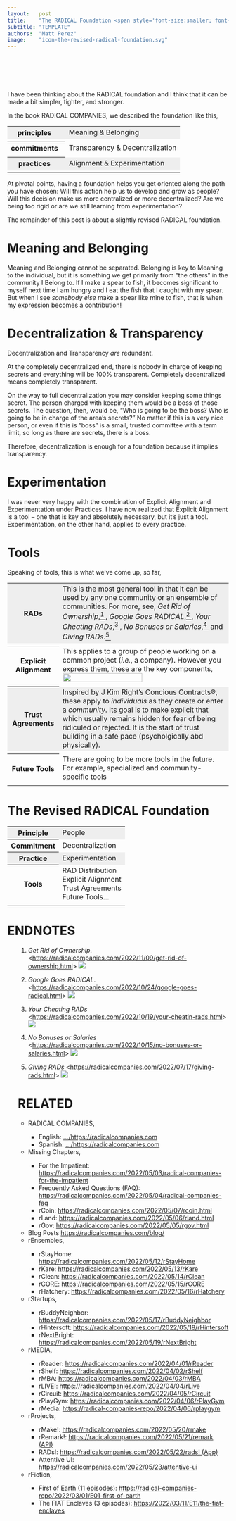 ```yaml
---
layout:   post
title:    "The RADICAL Foundation <span style='font-size:smaller; font-family:cursive; '>(revised)</span>"
subtitle: "TEMPLATE"
authors:  "Matt Perez"
image:    "icon-the-revised-radical-foundation.svg"
---
```


<div style="display:none;">
 <p>I have been thinking about the <span class="_paradigm">RADICAL</span> foundation and I think that it can be made a bit simpler, tighter, and stronger.</p>
</div>

<h1>&nbsp;</h1>
 <p>I have been thinking about the <span class="_paradigm">RADICAL</span> foundation and I think that it can be made a bit simpler, tighter, and stronger.</p>
 <p>In the book <span class="_paradigm">RADICAL COMPANIES</span>, we described the foundation like this,</p>
 <table align="center">
  <tr style="background-color:#EEEEEE; ">
   <th>principles&nbsp;&nbsp;</th>
   <td>Meaning & Belonging</td>
  </tr>
  <tr>
   <td class="_spacer"></td>
  </tr>
  <tr>
   <th>commitments&nbsp;&nbsp;</th>
   <td>Transparency & Decentralization</td>
  </tr>
  <tr>
   <td class="_spacer"></td>
  </tr>
  <tr style="background-color:#EEEEEE; ">
   <th>practices&nbsp;&nbsp;</th>
   <td>Alignment & Experimentation</td>
  </tr>
  <tr>
   <td class="_spacer"></td>
  </tr>
 </table>
 <p>At pivotal points, having a foundation helps you get oriented along the path you have chosen: Will this action help us to develop and grow as people? Will this decision make us more centralized or more decentralized? Are we being too rigid or are we still learning from experimentation?</p>
 <p></p>
 <p>The remainder of this post is about a slightly revised <span class="_paradigm">RADICAL</span> foundation.</p>

<h1>Meaning and Belonging</h1>
 <p>Meaning and Belonging cannot be separated. Belonging is key to Meaning to the individual, but it is something we get primarily from &ldquo;the others&rdquo; in the community I Belong to. If I make a spear to fish, it becomes significant to myself next time I am hungry and I eat the fish that I caught with my spear. But when I see <em>somebody else</em> make a spear like mine to fish, that is when my expression becomes a contribution!</p>

<h1>Decentralization & Transparency</h1>
 <p>Decentralization and Transparency <em>are</em> redundant.</p>
 <p>At the completely decentralized end, there is nobody in charge of keeping secrets and everything will be 100% transparent. Completely decentralized means completely transparent.</p>
 <p>On the way to full decentralization you may consider keeping some things secret. The person charged with keeping them would be a boss of those secrets. The question, then, would be, &ldquo;Who is going to be the boss? Who is going to be in charge of the area&rsquo;s secrets?&rdquo; No matter if this is a very nice person, or even if this is &ldquo;boss&rdquo; is a small, trusted committee with a term limit, so long as there are secrets, there is a boss.</p>
 <p>Therefore, decentralization is enough for a foundation because it implies transparency.</p>

<h1>Experimentation</h1>
 <p>I was never very happy with the combination of Explicit Alignment and Experimentation under Practices. I have now realized that Explicit Alignment is a tool &ndash; one that is key and absolutely necessary, but it&rsquo;s just a tool. Experimentation, on the other hand, applies to every practice.</p>

<h1>Tools</h1>
 <p>Speaking of tools, this is what we&rsquo;ve come up, so far,</p>
 <table align="center">
  <tr style="background-color:#EEEEEE; ">
   <th><span class="_paradigm">RAD</span>s</th>
   <td>This is the most general tool in that it can be used by any one community or an ensemble of communities. For more, see,
                                  <em>Get Rid of Ownership</em>,<a href="#en01"><sup id="bm01">1&nbsp;</sup></a>,
    <em>Google Goes <span class="_paradigm">RADICAL</span></em>,<a href="#en02"><sup id="bm02">2&nbsp;</sup></a>,
     <em>Your Cheating <span class="_paradigm">RAD</span>s</em>,<a href="#en03"><sup id="bm03">3&nbsp;</sup></a>,
                                <em>No Bonuses or Salaries</em>,<a href="#en04"><sup id="bm04">4&nbsp;</sup></a>
        and <em>Giving <span class="_paradigm">RAD</span>s</em>.<a href="#en05"><sup id="bm05">5&nbsp;</sup></a>
   </td>
  </tr>
  <tr>
   <td class="_spacer"></td>
  </tr>
  <tr>
   <th>Explicit Alignment</th>
   <td>This applies to a group of people working on a common project (<em>i.e.</em>, a company). However you express them, these are the key components,
    <div class="_center">
     <img
      src="/assets/img/en-alignment.svg"
      width="70%"
      alt="">
    </div>
   </td>
  </tr>
  <tr>
   <td class="_spacer"></td>
  </tr>
  <tr style="background-color:#EEEEEE; ">
   <th>Trust Agreements</th>
   <td>Inspired by J Kim Right&rsquo;s Concious Contracts&reg;, these apply to <em>individuals</em> as they create or enter a <em>community</em>. Its goal is to make explicit that which usually remains hidden for fear of being ridiculed or rejected. It is the start of trust building in a safe pace (psycholgically abd physically).</td>
  </tr>
  <tr>
   <td class="_spacer"></td>
  </tr>
  <tr>
   <th>Future Tools</th>
   <td>There are going to be more tools in the future. For example, specialized and community-specific tools</td>
  </tr>
  <tr>
   <td class="_spacer"></td>
  </tr>
 </table>

<h1>The Revised <span claa="_paradigm">RADICAL</span> Foundation</h1>
 <table align="center">
   <tr style="background-color:#EEEEEE; ">
   <th>Principle</th>
   <td>People</td>
  </tr>
  <tr>
   <th>Commitment</th>
   <td>Decentralization</td>
  </tr>
  <tr style="background-color:#EEEEEE; ">
   <th>Practice</th>
   <td>Experimentation</td>
  </tr>
  <tr>
   <th>Tools</th>
   <td>
    <span class="_paradigm">RAD</span> Distribution<br>
    Explicit Alignment<br>
    Trust Agreements<br>
    Future Tools&hellip;
   </td>
  </tr>
  <tr>
   <td class="_spacer"></td>
  </tr>
 </table>

<h1 class="_section">ENDNOTES</h1>
 <ol>
 <ol>
  <li id="en01">
   <p class="_list-item">
    <em>Get Rid of Ownership</em>.
    <<a href="https://radicalcompanies.com/2022/11/09/get-rid-of-ownership.html" target="_blank">https://radicalcompanies.com/2022/11/09/get-rid-of-ownership.html</a>>
    <a class="_uparrow" href="#bm01"><img src="/assets/img/arrow-up-icon.png"></a>
   </p>
  </li>
  <li id="en02">
   <p class="_list-item">
    <em>Google Goes <span class="_paradigm">RADICAL</span></em>.
    <<a href="https://radicalcompanies.com/2022/10/24/google-goes-radical.html" target="_blank">https://radicalcompanies.com/2022/10/24/google-goes-radical.html</a>>
    <a class="_uparrow" href="#bm02"><img src="/assets/img/arrow-up-icon.png"></a>
   </p>
  </li>
  <li id="en03">
   <p class="_list-item">
    <em>Your Cheating <span class="_paradigm">RAD</span>s</em>
    <<a href="https://radicalcompanies.com/2022/10/19/your-cheatin-rads.html" target="_blank">https://radicalcompanies.com/2022/10/19/your-cheatin-rads.html</a>>
    <a class="_uparrow" href="#bm03"><img src="/assets/img/arrow-up-icon.png"></a>
   </p>
  </li>
  <li id="en04">
   <p class="_list-item">
    <em>No Bonuses or Salaries</em>
    <<a href="https://radicalcompanies.com/2022/10/15/no-bonuses-or-salaries.html" target="_blank">https://radicalcompanies.com/2022/10/15/no-bonuses-or-salaries.html</a>>
    <a class="_uparrow" href="#bm04"><img src="/assets/img/arrow-up-icon.png"></a>
   </p>
  </li>
  <li id="en05">
   <p class="_list-item">
    <em>Giving RADs</em>
    <<a href="https://radicalcompanies.com/2022/07/17/giving-rads.html" target="_blank">https://radicalcompanies.com/2022/07/17/giving-rads.html</a>>
    <a class="_uparrow" href="#bm05"><img src="/assets/img/arrow-up-icon.png"></a>
   </p>
  </li>
 </ol>

<h1 class="_section">RELATED</h1>
 <ul>
  <li>RADICAL COMPANIES,</li>
   <ul>
    <li><a>English</a>: <a href="https://radicalcompanies.com" target="_blank">&hellip;/https://radicalcompanies.com</a></li>
    <li><a>Spanish</a>: <a href="https://radicalcompanies.com" target="_blank">&hellip;/https://radicalcompanies.com</a></li>
   </ul>
  <li>Missing Chapters,</li>
   <ul>
    <li>For the Impatient: <a href="https://radicalcompanies.com/2022/05/03/radical-companies-for-the-impatient" target="_blank">https://radicalcompanies.com/2022/05/03/radical-companies-for-the-impatient</a></li>
    <li>Frequently Asked Questions (FAQ): <a href="https://radicalcompanies.com/2022/05/04/radical-companies-faq" target="_blank">https://radicalcompanies.com/2022/05/04/radical-companies-faq</a></li>
    <li>rCoin: <a href="https://radicalcompanies.com/2022/05/07/rcoin.html" target="_blank">https://radicalcompanies.com/2022/05/07/rcoin.html</a></li>
    <li>rLand: <a href="https://radicalcompanies.com/2022/05/06/rland.html" target="_blank">https://radicalcompanies.com/2022/05/06/rland.html</a></li>
    <li>rGov: <a href="https://radicalcompanies.com/2022/05/05/rgov.html" target="_blank">https://radicalcompanies.com/2022/05/05/rgov.html</a></li>
   </ul>
   <li>Blog Posts <a href="https://radicalcompanies.com/blog/" target="_blank">https://radicalcompanies.com/blog/</a></li>
   <li>rEnsembles,</li>
    <ul>
     <li> rStayHome: <a href="https://radicalcompanies.com/2022/05/12/rStayHome" target="_blank">https://radicalcompanies.com/2022/05/12/rStayHome</a></li>
     <li>     rKare: <a href="https://radicalcompanies.com/2022/05/13/rKare" target="_blank">https://radicalcompanies.com/2022/05/13/rKare</a></li>
     <li>    rClean: <a href="https://radicalcompanies.com/2022/05/14/rClean" target="_blank">https://radicalcompanies.com/2022/05/14/rClean</a></li>
     <li>     rCORE: <a href="https://radicalcompanies.com/2022/05/15/rCORE" target="_blank">https://radicalcompanies.com/2022/05/15/rCORE</a></li>
     <li>rHatchery: <a href="https://radicalcompanies.com/2022/05/16/rHatchery" target="_blank">https://radicalcompanies.com/2022/05/16/rHatchery</a></li>
    </ul>
   <li>rStartups,</li>
    <ul>
     <li>rBuddyNeighbor: <a href="https://radicalcompanies.com/2022/05/17/rBuddyNeighbor" target="_blank">https://radicalcompanies.com/2022/05/17/rBuddyNeighbor</a></li>
     <li>   rHintersoft: <a href="https://radicalcompanies.com/2022/05/18/rHintersoft" target="_blank">https://radicalcompanies.com/2022/05/18/rHintersoft</a></li> 
     <li>   rNextBright: <a href="https://radicalcompanies.com/2022/05/19/rNextBright" target="_blank">https://radicalcompanies.com/2022/05/19/rNextBright</a></li>
    </ul>
   <li>rMEDIA,</li>
    <ul>
     <li> rReader: <a href="https://radicalcompanies.com/2022/04/01/rReader" target="_blank">https://radicalcompanies.com/2022/04/01/rReader</a></li>
     <li>  rShelf: <a href="https://radicalcompanies.com/2022/04/02/rShelf" target="_blank">https://radicalcompanies.com/2022/04/02/rShelf</a></li>
     <li>    rMBA: <a href="https://radicalcompanies.com/2022/04/03/rMBA" target="_blank">https://radicalcompanies.com/2022/04/03/rMBA</a></li>
     <li>  rLIVE!: <a href="https://radicalcompanies.com/2022/04/04/rLive" target="_blank">https://radicalcompanies.com/2022/04/04/rLive</a></li>
     <li>rCircuit: <a href="https://radicalcompanies.com/2022/04/05/rCircuit" target="_blank">https://radicalcompanies.com/2022/04/05/rCircuit</a></li>
     <li>rPlayGym: <a href="https://radicalcompanies.com/2022/04/06/rPlayGym" target="_blank">https://radicalcompanies.com/2022/04/06/rPlayGym</a></li>
     <li>  rMedia: <a href="https://radical-companies-repo/2022/04/06/rplaygym" target="_blank">https://radical-companies-repo/2022/04/06/rplaygym</a></li>
    </ul>
   <li>rProjects,</li>
    <ul>
     <li>      rMake!: <a href="https://radicalcompanies.com/2022/05/20/rmake" target="_blank">https://radicalcompanies.com/2022/05/20/rmake</a></li>
     <li>    rRemark!: <a href="https://radicalcompanies.com/2022/05/21/remark" target="_blank">https://radicalcompanies.com/2022/05/21/remark (API)</a></li>
     <li>       RADs!: <a href="https://radicalcompanies.com/2022/05/22/rads!" target="_blank">https://radicalcompanies.com/2022/05/22/rads! (App)</a></li>
     <li>Attentive UI: <a href="https://radicalcompanies.com/2022/05/23/attentive-ui" target="_blank">https://radicalcompanies.com/2022/05/23/attentive-ui</a></li>
    </ul>
   <li>rFiction,</li>
    <ul>
     <li>  First of Earth (11 episodes): <a href="https://radical-companies-repo/2022/03/01/E01-first-of-earth" target="_blank">https://radical-companies-repo/2022/03/01/E01-first-of-earth</a></li>
     <li>The FIAT Enclaves (3 episodes): <a href="https://2022/03/11/E11/the-fiat-enclaves" target="_blank">https://2022/03/11/E11/the-fiat-enclaves</a></li>
    </ul>
